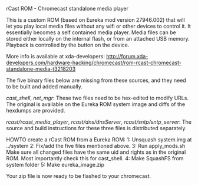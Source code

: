 rCast ROM - Chromecast standalone media player

This is a custom ROM (based on Eureka mod version 27946.002) that will let 
you play local media files without any wifi or other devices to control it.
It essentially becomes a self contained media player.
Media files can be stored either locally on the internal flash, or from an 
attached USB memory.
Playback is controlled by the button on the device.

More info is available at xda-developers:
http://forum.xda-developers.com/hardware-hacking/chromecast/rom-rcast-chromecast-standalone-media-t3218203

The five binary files below are missing from these sources, and they need to 
be built and added manually.

*cast_shell*, 
*net_mgr*:
These two files need to be hex-edited to modify URLs. 
The original is available on the Eureka ROM system image and diffs of the 
hexdumps are provided.

*rcast/rcast_media_player*,
*rcast/dns/dnsServer*,
*rcast/sntp/sntp_server*:
The source and build instructions for these three files is distributed separately.


HOWTO create a rCast ROM from a Eureka ROM:
1: Unsquash system.img at ../system
2: Fix/add the five files mentioned above.
3: Run apply_mods.sh
   Make sure all changed files have the same uid and rights as in the original ROM.
   Most importantly check this for cast_shell.
4: Make SquashFS from system folder
5: Make eureka_image.zip

Your zip file is now ready to be flashed to your chromecast.
